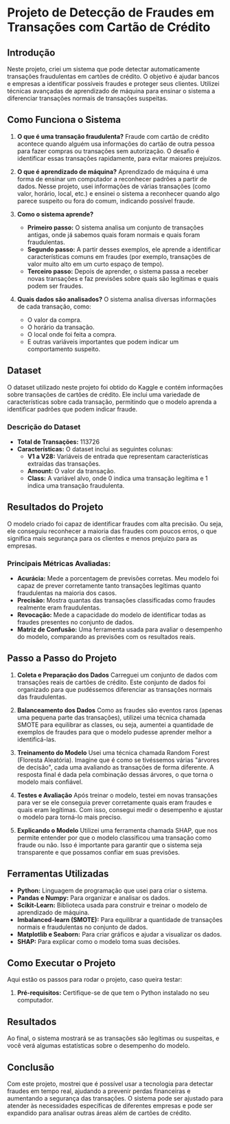 # Projeto de Detecção de Fraudes em Transações com Cartão de Crédito

## Introdução
Neste projeto, criei um sistema que pode detectar automaticamente transações fraudulentas em cartões de crédito. O objetivo é ajudar bancos e empresas a identificar possíveis fraudes e proteger seus clientes. Utilizei técnicas avançadas de aprendizado de máquina para ensinar o sistema a diferenciar transações normais de transações suspeitas.

## Como Funciona o Sistema
1. **O que é uma transação fraudulenta?**
   Fraude com cartão de crédito acontece quando alguém usa informações do cartão de outra pessoa para fazer compras ou transações sem autorização. O desafio é identificar essas transações rapidamente, para evitar maiores prejuízos.

2. **O que é aprendizado de máquina?**
   Aprendizado de máquina é uma forma de ensinar um computador a reconhecer padrões a partir de dados. Nesse projeto, usei informações de várias transações (como valor, horário, local, etc.) e ensinei o sistema a reconhecer quando algo parece suspeito ou fora do comum, indicando possível fraude.

3. **Como o sistema aprende?**
   - **Primeiro passo:** O sistema analisa um conjunto de transações antigas, onde já sabemos quais foram normais e quais foram fraudulentas.
   - **Segundo passo:** A partir desses exemplos, ele aprende a identificar características comuns em fraudes (por exemplo, transações de valor muito alto em um curto espaço de tempo).
   - **Terceiro passo:** Depois de aprender, o sistema passa a receber novas transações e faz previsões sobre quais são legítimas e quais podem ser fraudes.

4. **Quais dados são analisados?**
   O sistema analisa diversas informações de cada transação, como:
   - O valor da compra.
   - O horário da transação.
   - O local onde foi feita a compra.
   - E outras variáveis importantes que podem indicar um comportamento suspeito.

## Dataset
O dataset utilizado neste projeto foi obtido do Kaggle e contém informações sobre transações de cartões de crédito. Ele inclui uma variedade de características sobre cada transação, permitindo que o modelo aprenda a identificar padrões que podem indicar fraude.

### Descrição do Dataset
- **Total de Transações:** 113726
- **Características:** O dataset inclui as seguintes colunas:
  - **V1 a V28:** Variáveis de entrada que representam características extraídas das transações.
  - **Amount:** O valor da transação.
  - **Class:** A variável alvo, onde 0 indica uma transação legítima e 1 indica uma transação fraudulenta.

## Resultados do Projeto
O modelo criado foi capaz de identificar fraudes com alta precisão. Ou seja, ele conseguiu reconhecer a maioria das fraudes com poucos erros, o que significa mais segurança para os clientes e menos prejuízo para as empresas.

### Principais Métricas Avaliadas:
- **Acurácia:** Mede a porcentagem de previsões corretas. Meu modelo foi capaz de prever corretamente tanto transações legítimas quanto fraudulentas na maioria dos casos.
- **Precisão:** Mostra quantas das transações classificadas como fraudes realmente eram fraudulentas.
- **Revocação:** Mede a capacidade do modelo de identificar todas as fraudes presentes no conjunto de dados.
- **Matriz de Confusão:** Uma ferramenta usada para avaliar o desempenho do modelo, comparando as previsões com os resultados reais.

## Passo a Passo do Projeto
1. **Coleta e Preparação dos Dados**
   Carreguei um conjunto de dados com transações reais de cartões de crédito. Este conjunto de dados foi organizado para que pudéssemos diferenciar as transações normais das fraudulentas.

2. **Balanceamento dos Dados**
   Como as fraudes são eventos raros (apenas uma pequena parte das transações), utilizei uma técnica chamada SMOTE para equilibrar as classes, ou seja, aumentei a quantidade de exemplos de fraudes para que o modelo pudesse aprender melhor a identificá-las.

3. **Treinamento do Modelo**
   Usei uma técnica chamada Random Forest (Floresta Aleatória). Imagine que é como se tivéssemos várias "árvores de decisão", cada uma avaliando as transações de forma diferente. A resposta final é dada pela combinação dessas árvores, o que torna o modelo mais confiável.

4. **Testes e Avaliação**
   Após treinar o modelo, testei em novas transações para ver se ele conseguia prever corretamente quais eram fraudes e quais eram legítimas. Com isso, consegui medir o desempenho e ajustar o modelo para torná-lo mais preciso.

5. **Explicando o Modelo**
   Utilizei uma ferramenta chamada SHAP, que nos permite entender por que o modelo classificou uma transação como fraude ou não. Isso é importante para garantir que o sistema seja transparente e que possamos confiar em suas previsões.

## Ferramentas Utilizadas
- **Python:** Linguagem de programação que usei para criar o sistema.
- **Pandas e Numpy:** Para organizar e analisar os dados.
- **Scikit-Learn:** Biblioteca usada para construir e treinar o modelo de aprendizado de máquina.
- **Imbalanced-learn (SMOTE):** Para equilibrar a quantidade de transações normais e fraudulentas no conjunto de dados.
- **Matplotlib e Seaborn:** Para criar gráficos e ajudar a visualizar os dados.
- **SHAP:** Para explicar como o modelo toma suas decisões.

## Como Executar o Projeto
Aqui estão os passos para rodar o projeto, caso queira testar:

1. **Pré-requisitos:** Certifique-se de que tem o Python instalado no seu computador.




## Resultados

 Ao final, o sistema mostrará se as transações são legítimas ou suspeitas, e você verá algumas estatísticas sobre o desempenho do modelo.

## Conclusão

 Com este projeto, mostrei que é possível usar a tecnologia para detectar fraudes em tempo real, ajudando a prevenir perdas financeiras e aumentando a segurança das transações. O sistema pode ser ajustado para atender às necessidades específicas de diferentes empresas e pode ser expandido para analisar outras áreas além de cartões de crédito.

